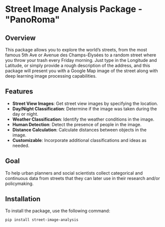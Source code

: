 # Street Image Analysis Package - "PanoRoma"

## Overview

This package allows you to explore the world’s streets, from the most famous 5th Ave or Avenue des Champs-Élysées to a random street where you throw your trash every Friday morning. Just type in the Longitude and Latitude, or simply provide a rough description of the address, and this package will present you with a Google Map image of the street along with deep learning image processing capabilities.

## Features

- **Street View Images**: Get street view images by specifying the location.
- **Day/Night Classification**: Determine if the image was taken during the day or night.
- **Weather Classification**: Identify the weather conditions in the image.
- **Human Detection**: Detect the presence of people in the image.
- **Distance Calculation**: Calculate distances between objects in the image.
- **Customizable**: Incorporate additional classifications and ideas as needed.

## Goal

To help urban planners and social scientists collect categorical and continuous data from streets that they can later use in their research and/or policymaking.

## Installation

To install the package, use the following command:

```bash
pip install street-image-analysis
